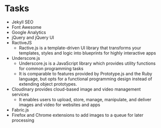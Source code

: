 # Tasks

* Jekyll SEO
* Font Awesome
* Google Analytics
* jQuery and jQuery UI
* RactiveJS
    * Ractive.js is a template-driven UI library that transforms your templates, styles and logic into blueprints for highly interactive apps
* Underscore.js
    * Underscore.js is a JavaScript library which provides utility functions for common programming tasks
    * It is comparable to features provided by Prototype.js and the Ruby language, but opts for a functional programming design instead of extending object prototypes.
* Cloudinary provides cloud-based image and video management services
    * It enables users to upload, store, manage, manipulate, and deliver images and video for websites and apps
* Fabric.js
* Firefox and Chrome extensions to add images to a queue for later processing
